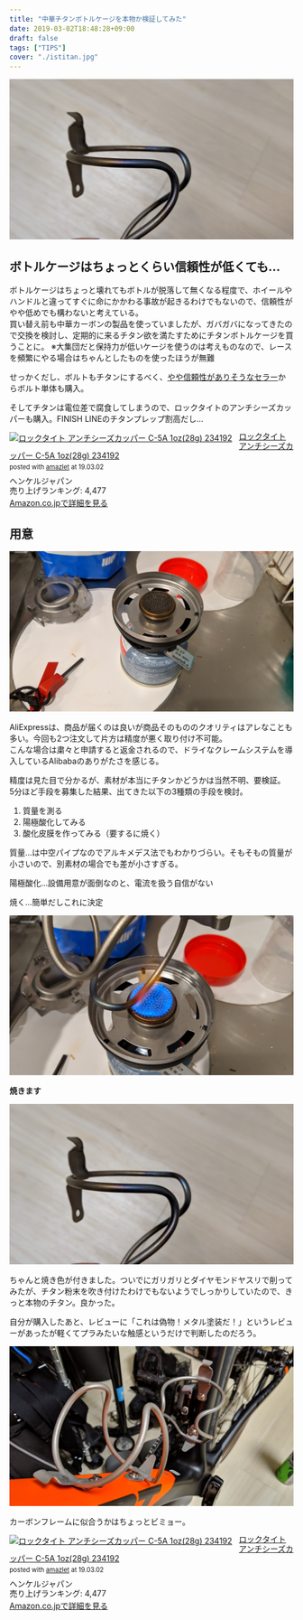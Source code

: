 ```yaml
---
title: "中華チタンボトルケージを本物か検証してみた"
date: 2019-03-02T18:48:28+09:00
draft: false
tags: ["TIPS"]
cover: "./istitan.jpg"
---
```

![image](./istitan.jpg)
## ボトルケージはちょっとくらい信頼性が低くても…

ボトルケージはちょっと壊れてもボトルが脱落して無くなる程度で、ホイールやハンドルと違ってすぐに命にかかわる事故が起きるわけでもないので、信頼性がやや低めでも構わないと考えている。  
買い替え前も中華カーボンの製品を使っていましたが、ガバガバになってきたので交換を検討し、定期的に来るチタン欲を満たすためにチタンボトルケージを買うことに。
※大集団だと保持力が低いケージを使うのは考えものなので、レースを頻繁にやる場合はちゃんとしたものを使ったほうが無難

せっかくだし、ボルトもチタンにするべく、[やや信頼性がありそうなセラー](http://s.click.aliexpress.com/e/ccF7RFx2)からボルト単体も購入。

そしてチタンは電位差で腐食してしまうので、ロックタイトのアンチシーズカッパーも購入。FINISH LINEのチタンプレップ割高だし…

<div class="amazlet-box" style="margin-bottom:0px;"><div class="amazlet-image" style="float:left;margin:0px 12px 1px 0px;"><a href="http://www.amazon.co.jp/exec/obidos/ASIN/B001HW6QA8/gensobunya-22/ref=nosim/" name="amazletlink" target="_blank"><img src="https://images-fe.ssl-images-amazon.com/images/I/41KD8VqjaKL._SL160_.jpg" alt="ロックタイト アンチシーズカッパー C-5A 1oz(28g) 234192" style="border: none;" /></a></div><div class="amazlet-info" style="line-height:120%; margin-bottom: 10px"><div class="amazlet-name" style="margin-bottom:10px;line-height:120%"><a href="http://www.amazon.co.jp/exec/obidos/ASIN/B001HW6QA8/gensobunya-22/ref=nosim/" name="amazletlink" target="_blank">ロックタイト アンチシーズカッパー C-5A 1oz(28g) 234192</a><div class="amazlet-powered-date" style="font-size:80%;margin-top:5px;line-height:120%">posted with <a href="http://www.amazlet.com/" title="amazlet" target="_blank">amazlet</a> at 19.03.02</div></div><div class="amazlet-detail">ヘンケルジャパン <br />売り上げランキング: 4,477<br /></div><div class="amazlet-sub-info" style="float: left;"><div class="amazlet-link" style="margin-top: 5px"><a href="http://www.amazon.co.jp/exec/obidos/ASIN/B001HW6QA8/gensobunya-22/ref=nosim/" name="amazletlink" target="_blank">Amazon.co.jpで詳細を見る</a></div></div></div><div class="amazlet-footer" style="clear: left"></div></div>


## 用意

![image](./burn.jpg)

AliExpressは、商品が届くのは良いが商品そのもののクオリティはアレなことも多い。今回も2つ注文して片方は精度が悪く取り付け不可能。  
こんな場合は粛々と申請すると返金されるので、ドライなクレームシステムを導入しているAlibabaのありがたさを感じる。

精度は見た目で分かるが、素材が本当にチタンかどうかは当然不明、要検証。  
5分ほど手段を募集した結果、出てきた以下の3種類の手段を検討。

1. 質量を測る
1. 陽極酸化してみる
1. 酸化皮膜を作ってみる（要するに焼く）

質量…は中空パイプなのでアルキメデス法でもわかりづらい。そもそもの質量が小さいので、別素材の場合でも差が小さすぎる。

陽極酸化…設備用意が面倒なのと、電流を扱う自信がない

焼く…簡単だしこれに決定

![image](./burning.jpg)

**焼きます**

![image](./istitan.jpg)

ちゃんと焼き色が付きました。ついでにガリガリとダイヤモンドヤスリで削ってみたが、チタン粉末を吹き付けたわけでもないようでしっかりしていたので、きっと本物のチタン。良かった。

自分が購入したあと、レビューに「これは偽物！メタル塗装だ！」というレビューがあったが軽くてプラみたいな触感というだけで判断したのだろう。

![image](./installed.jpg)

カーボンフレームに似合うかはちょっとビミョー。

<div class="amazlet-box" style="margin-bottom:0px;"><div class="amazlet-image" style="float:left;margin:0px 12px 1px 0px;"><a href="http://www.amazon.co.jp/exec/obidos/ASIN/B001HW6QA8/gensobunya-22/ref=nosim/" name="amazletlink" target="_blank"><img src="https://images-fe.ssl-images-amazon.com/images/I/41KD8VqjaKL._SL160_.jpg" alt="ロックタイト アンチシーズカッパー C-5A 1oz(28g) 234192" style="border: none;" /></a></div><div class="amazlet-info" style="line-height:120%; margin-bottom: 10px"><div class="amazlet-name" style="margin-bottom:10px;line-height:120%"><a href="http://www.amazon.co.jp/exec/obidos/ASIN/B001HW6QA8/gensobunya-22/ref=nosim/" name="amazletlink" target="_blank">ロックタイト アンチシーズカッパー C-5A 1oz(28g) 234192</a><div class="amazlet-powered-date" style="font-size:80%;margin-top:5px;line-height:120%">posted with <a href="http://www.amazlet.com/" title="amazlet" target="_blank">amazlet</a> at 19.03.02</div></div><div class="amazlet-detail">ヘンケルジャパン <br />売り上げランキング: 4,477<br /></div><div class="amazlet-sub-info" style="float: left;"><div class="amazlet-link" style="margin-top: 5px"><a href="http://www.amazon.co.jp/exec/obidos/ASIN/B001HW6QA8/gensobunya-22/ref=nosim/" name="amazletlink" target="_blank">Amazon.co.jpで詳細を見る</a></div></div></div><div class="amazlet-footer" style="clear: left"></div></div>